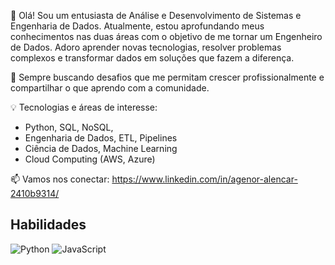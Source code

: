👋 Olá! Sou um entusiasta de Análise e Desenvolvimento de Sistemas e Engenharia de Dados. 
Atualmente, estou aprofundando meus conhecimentos nas duas áreas com o objetivo de me tornar 
um Engenheiro de Dados. Adoro aprender novas tecnologias, resolver problemas complexos e 
transformar dados em soluções que fazem a diferença.

🚀 Sempre buscando desafios que me permitam crescer
profissionalmente e compartilhar o que aprendo com a comunidade.

💡 Tecnologias e áreas de interesse:

* Python, SQL, NoSQL, 
* Engenharia de Dados, ETL, Pipelines
* Ciência de Dados, Machine Learning
* Cloud Computing (AWS, Azure)
  
📫 Vamos nos conectar: https://www.linkedin.com/in/agenor-alencar-2410b9314/

## Habilidades
![Python](https://img.shields.io/badge/Python-3776AB?style=for-the-badge&logo=python&logoColor=white)
![JavaScript](https://img.shields.io/badge/JavaScript-F7DF1E?style=for-the-badge&logo=javascript&logoColor=black)


<!---
agenor-alencar/agenor-alencar is a ✨ special ✨ repository because its `README.md` (this file) appears on your GitHub profile.
You can click the Preview link to take a look at your changes.
--->
